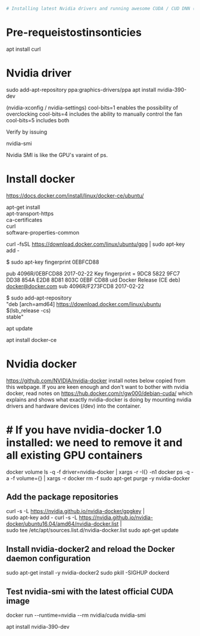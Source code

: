 
```python
# Installing latest Nvidia drivers and running awesome CUDA / CUD DNN (deep neural network) using Docker
```

# Pre-requeistostinsonticies

apt install curl

# Nvidia driver

sudo add-apt-repository ppa:graphics-drivers/ppa
apt install nvidia-390-dev

(nvidia-xconfig / nvidia-settings)
cool-bits=1 enables the possibility of overclocking
cool-bits=4 includes the ability to manually control the fan
cool-bits=5 includes both

Verify by issuing

nvidia-smi    

Nvidia SMI is like the GPU's varaint of ps. 

# Install docker

https://docs.docker.com/install/linux/docker-ce/ubuntu/

apt-get install \
    apt-transport-https \
    ca-certificates \
    curl \
    software-properties-common
    
curl -fsSL https://download.docker.com/linux/ubuntu/gpg | sudo apt-key add -

$ sudo apt-key fingerprint 0EBFCD88

pub   4096R/0EBFCD88 2017-02-22
      Key fingerprint = 9DC8 5822 9FC7 DD38 854A  E2D8 8D81 803C 0EBF CD88
uid                  Docker Release (CE deb) <docker@docker.com>
sub   4096R/F273FCD8 2017-02-22


$ sudo add-apt-repository \
   "deb [arch=amd64] https://download.docker.com/linux/ubuntu \
   $(lsb_release -cs) \
   stable"
   
apt update

apt install docker-ce

# Nvidia docker 

https://github.com/NVIDIA/nvidia-docker install notes below copied from this webpage. If you are keen enough and don't want to bother with nvidia docker, read notes on https://hub.docker.com/r/gw000/debian-cuda/ which explains and shows what exactly nvidia-docker is doing by mounting nvidia drivers and hardware devices (/dev) into the container. 


# # If you have nvidia-docker 1.0 installed: we need to remove it and all existing GPU containers
docker volume ls -q -f driver=nvidia-docker | xargs -r -I{} -n1 docker ps -q -a -f volume={} | xargs -r docker rm -f
sudo apt-get purge -y nvidia-docker

## Add the package repositories
curl -s -L https://nvidia.github.io/nvidia-docker/gpgkey | \
  sudo apt-key add -
curl -s -L https://nvidia.github.io/nvidia-docker/ubuntu16.04/amd64/nvidia-docker.list | \
  sudo tee /etc/apt/sources.list.d/nvidia-docker.list
sudo apt-get update

## Install nvidia-docker2 and reload the Docker daemon configuration
sudo apt-get install -y nvidia-docker2
sudo pkill -SIGHUP dockerd

## Test nvidia-smi with the latest official CUDA image
docker run --runtime=nvidia --rm nvidia/cuda nvidia-smi



apt install nvidia-390-dev



